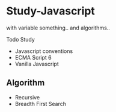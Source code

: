 # Study-Javascript
with variable something.. and algorithms..

Todo Study
- Javascript conventions
- ECMA Script 6
- Vanilla Javascript

## Algorithm
- Recursive
- Breadth First Search
